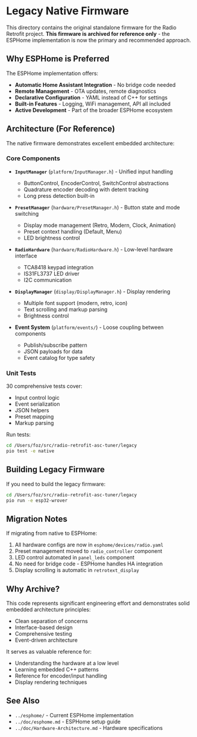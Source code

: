 # Legacy Native Firmware

This directory contains the original standalone firmware for the Radio Retrofit project. **This firmware is archived for reference only** - the ESPHome implementation is now the primary and recommended approach.

## Why ESPHome is Preferred

The ESPHome implementation offers:
- **Automatic Home Assistant Integration** - No bridge code needed
- **Remote Management** - OTA updates, remote diagnostics
- **Declarative Configuration** - YAML instead of C++ for settings
- **Built-in Features** - Logging, WiFi management, API all included
- **Active Development** - Part of the broader ESPHome ecosystem

## Architecture (For Reference)

The native firmware demonstrates excellent embedded architecture:

### Core Components

- **`InputManager`** (`platform/InputManager.h`) - Unified input handling
  - ButtonControl, EncoderControl, SwitchControl abstractions
  - Quadrature encoder decoding with detent tracking
  - Long press detection built-in
  
- **`PresetManager`** (`hardware/PresetManager.h`) - Button state and mode switching
  - Display mode management (Retro, Modern, Clock, Animation)
  - Preset context handling (Default, Menu)
  - LED brightness control

- **`RadioHardware`** (`hardware/RadioHardware.h`) - Low-level hardware interface
  - TCA8418 keypad integration
  - IS31FL3737 LED driver
  - I2C communication

- **`DisplayManager`** (`display/DisplayManager.h`) - Display rendering
  - Multiple font support (modern, retro, icon)
  - Text scrolling and markup parsing
  - Brightness control

- **Event System** (`platform/events/`) - Loose coupling between components
  - Publish/subscribe pattern
  - JSON payloads for data
  - Event catalog for type safety

### Unit Tests

30 comprehensive tests cover:
- Input control logic
- Event serialization
- JSON helpers
- Preset mapping
- Markup parsing

Run tests:
```bash
cd /Users/foz/src/radio-retrofit-asc-tuner/legacy
pio test -e native
```

## Building Legacy Firmware

If you need to build the legacy firmware:

```bash
cd /Users/foz/src/radio-retrofit-asc-tuner/legacy
pio run -e esp32-wrover
```

## Migration Notes

If migrating from native to ESPHome:
1. All hardware configs are now in `esphome/devices/radio.yaml`
2. Preset management moved to `radio_controller` component
3. LED control automated in `panel_leds` component
4. No need for bridge code - ESPHome handles HA integration
5. Display scrolling is automatic in `retrotext_display`

## Why Archive?

This code represents significant engineering effort and demonstrates solid embedded architecture principles:
- Clean separation of concerns
- Interface-based design
- Comprehensive testing
- Event-driven architecture

It serves as valuable reference for:
- Understanding the hardware at a low level
- Learning embedded C++ patterns
- Reference for encoder/input handling
- Display rendering techniques

## See Also

- `../esphome/` - Current ESPHome implementation
- `../doc/esphome.md` - ESPHome setup guide
- `../doc/Hardware-Architecture.md` - Hardware specifications

